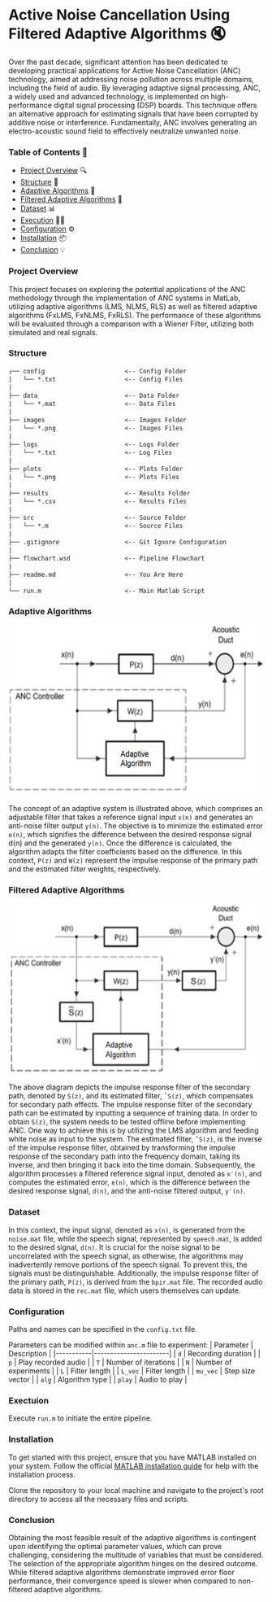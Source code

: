 # Active Noise Cancellation Using Filtered Adaptive Algorithms 🔇
Over the past decade, significant attention has been dedicated to developing practical applications for Active Noise Cancellation (ANC) technology, aimed at addressing noise pollution across multiple domains, including the field of audio. By leveraging adaptive signal processing, ANC, a widely used and advanced technology, is implemented on high-performance digital signal processing (DSP) boards. This technique offers an alternative approach for estimating signals that have been corrupted by additive noise or interference. Fundamentally, ANC involves generating an electro-acoustic sound field to effectively neutralize unwanted noise.

### Table of Contents 📖
- [Project Overview](#project-overview) 🔍
- [Structure](#structure) 📂
- [Adaptive Algorithms](#adaptive-algorithms) 🧠
- [Filtered Adaptive Algorithms](#filtered-adaptive-algorithms) 🤖
- [Dataset](#dataset) 📊
- [Execution](#execution) 🏃‍♂️
- [Configuration](#configuration) ⚙️
- [Installation](#installation) 📦
- [Conclusion](#conclusion) 💡

### Project Overview
This project focuses on exploring the potential applications of the ANC methodology through the implementation of ANC systems in MatLab, utilizing adaptive algorithms (LMS, NLMS, RLS) as well as filtered adaptive algorithms (FxLMS, FxNLMS, FxRLS). The performance of these algorithms will be evaluated through a comparison with a Wiener Filter, utilizing both simulated and real signals.

### Structure
```
┌── config                      <-- Config Folder
|   └── *.txt                   <-- Config Files
|
├── data                        <-- Data Folder
|   └── *.mat                   <-- Data Files
|
├── images                      <-- Images Folder
|   └── *.png                   <-- Images Files
|
├── logs                        <-- Logs Folder
|   └── *.txt                   <-- Log Files
|
├── plots                       <-- Plots Folder
|   └── *.png                   <-- Plots Files
|
├── results                     <-- Results Folder
|   └── *.csv                   <-- Results Files
|
├── src                         <-- Source Folder
|   └── *.m                     <-- Source Files
|
├── .gitignore                  <-- Git Ignore Configuration
|
├── flowchart.wsd               <-- Pipeline Flowchart
|
├── readme.md                   <-- You Are Here
|
└── run.m                       <-- Main Matlab Script
```

### Adaptive Algorithms
![Figure1](images/AdaptiveSystem.png)

The concept of an adaptive system is illustrated above, which comprises an adjustable filter that takes a reference signal input `x(n)` and generates an anti-noise filter output `y(n)`. The objective is to minimize the estimated error `e(n)`, which signifies the difference between the desired response signal d(n) and the generated `y(n)`. Once the difference is calculated, the algorithm adapts the filter coefficients based on the difference. In this context, `P(z)` and `W(z)` represent the impulse response of the primary path and the estimated filter weights, respectively.

### Filtered Adaptive Algorithms
![Figure2](images/FilteredSystem.png)

The above diagram depicts the impulse response filter of the secondary path, denoted by `S(z)`, and its estimated filter, `ˆS(z)`, which compensates for secondary path effects. The impulse response filter of the secondary path can be estimated by inputting a sequence of training data. In order to obtain `S(z)`, the system needs to be tested offline before implementing ANC. One way to achieve this is by utilizing the LMS algorithm and feeding white noise as input to the system. The estimated filter, `ˆS(z)`, is the inverse of the impulse response filter, obtained by transforming the impulse response of the secondary path into the frequency domain, taking its inverse, and then bringing it back into the time domain. Subsequently, the algorithm processes a filtered reference signal input, denoted as `x′(n)`, and computes the estimated error, `e(n)`, which is the difference between the desired response signal, `d(n)`, and the anti-noise filtered output, `y′(n)`.

### Dataset
In this context, the input signal, denoted as `x(n)`, is generated from the `noise.mat` file, while the speech signal, represented by `speech.mat`, is added to the desired signal, `d(n)`. It is crucial for the noise signal to be uncorrelated with the speech signal, as otherwise, the algorithms may inadvertently remove portions of the speech signal. To prevent this, the signals must be distinguishable. Additionally, the impulse response filter of the primary path, `P(z)`, is derived from the `bpir.mat` file. The recorded audio data is stored in the `rec.mat` file, which users themselves can update.

### Configuration
Paths and names can be specified in the `config.txt` file.

Parameters can be modified within `anc.m` file to experiment:
| Parameter | Description           |
|-----------|-----------------------|
| `d`       | Recording duration    |
| `p`       | Play recorded audio   |
| `T`       | Number of iterations  |
| `N`       | Number of experiments |
| `L`       | Filter length         |
| `L_vec`   | Filter length         |
| `mu_vec`  | Step size vector      |
| `alg`     | Algorithm type        |
| `play`    | Audio to play         |

### Exectuion
Execute `run.m` to initiate the entire pipeline.

### Installation
To get started with this project, ensure that you have MATLAB installed on your system. Follow the official [MATLAB installation guide](https://www.mathworks.com/help/install/eg/install-mathworks-software.html) for help with the installation process.

Clone the repository to your local machine and navigate to the project's root directory to access all the necessary files and scripts.

### Conclusion
Obtaining the most feasible result of the adaptive algorithms is contingent upon identifying the optimal parameter values, which can prove challenging, considering the multitude of variables that must be considered. The selection of the appropriate algorithm hinges on the desired outcome. While filtered adaptive algorithms demonstrate improved error floor performance, their convergence speed is slower when compared to non-filtered adaptive algorithms.
